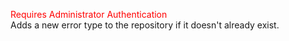 <span style="color:red">Requires Administrator Authentication</span>    
Adds a new error type to the repository if it doesn't already exist.